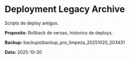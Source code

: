 ﻿# Deployment Legacy Archive

Scripts de deploy antigos.

**Proposito:** Rollback de versao, historico de deploys.

**Backup:** backups\backup_pre_limpeza_20251020_203431

**Data:** 2025-10-20
